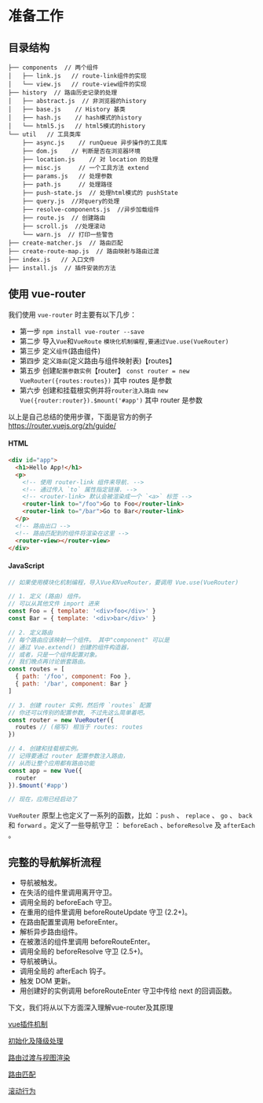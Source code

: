 # 准备工作

## 目录结构
```text
├── components  // 两个组件
│   ├── link.js   // route-link组件的实现
│   └── view.js   // route-view组件的实现
├── history  // 路由历史记录的处理
│   ├── abstract.js  // 非浏览器的history
│   ├── base.js    // History 基类
│   ├── hash.js    // hash模式的history
│   └── html5.js   // html5模式的history
└── util   // 工具类库
    ├── async.js    // runQueue 异步操作的工具库
    ├── dom.js    // 判断是否在浏览器环境
    ├── location.js    // 对 location 的处理
    ├── misc.js     // 一个工具方法 extend 
    ├── params.js   // 处理参数
    ├── path.js     // 处理路径
    ├── push-state.js  // 处理html模式的 pushState
    ├── query.js  //对query的处理
    ├── resolve-components.js  //异步加载组件 
    ├── route.js  // 创建路由
    ├── scroll.js  //处理滚动
    └── warn.js  // 打印一些警告
├── create-matcher.js  // 路由匹配
├── create-route-map.js  // 路由映射与路由过渡
├── index.js   // 入口文件
├── install.js  // 插件安装的方法
```
## 使用 vue-router

我们使用 `vue-router` 时主要有以下几步：

- 第一步  `npm install vue-router --save`
- 第二步  导入`Vue`和`VueRoute` `模块化机制编程,要通过Vue.use(VueRouter)`
- 第三步  定义`组件`(路由组件)
- 第四步  定义`路由`(定义路由与组件映射表)【routes】
- 第五步  创建`配置参数实例`【router】 `const router = new VueRouter({routes:routes})` 其中 routes 是参数
- 第六步  创建和挂载根实例并将`router注入路由` `new Vue({router:router}).$mount('#app')` 其中 router 是参数

以上是自己总结的使用步骤，下面是官方的例子 <https://router.vuejs.org/zh/guide/>

#### HTML
```html
<div id="app">
  <h1>Hello App!</h1>
  <p>
    <!-- 使用 router-link 组件来导航. -->
    <!-- 通过传入 `to` 属性指定链接. -->
    <!-- <router-link> 默认会被渲染成一个 `<a>` 标签 -->
    <router-link to="/foo">Go to Foo</router-link>
    <router-link to="/bar">Go to Bar</router-link>
  </p>
  <!-- 路由出口 -->
  <!-- 路由匹配到的组件将渲染在这里 -->
  <router-view></router-view>
</div>
```

#### JavaScript
```javascript
// 如果使用模块化机制编程，导入Vue和VueRouter，要调用 Vue.use(VueRouter)

// 1. 定义 (路由) 组件。
// 可以从其他文件 import 进来
const Foo = { template: '<div>foo</div>' }
const Bar = { template: '<div>bar</div>' }

// 2. 定义路由
// 每个路由应该映射一个组件。 其中"component" 可以是
// 通过 Vue.extend() 创建的组件构造器，
// 或者，只是一个组件配置对象。
// 我们晚点再讨论嵌套路由。
const routes = [
  { path: '/foo', component: Foo },
  { path: '/bar', component: Bar }
]

// 3. 创建 router 实例，然后传 `routes` 配置
// 你还可以传别的配置参数, 不过先这么简单着吧。
const router = new VueRouter({
  routes // (缩写) 相当于 routes: routes
})

// 4. 创建和挂载根实例。
// 记得要通过 router 配置参数注入路由，
// 从而让整个应用都有路由功能
const app = new Vue({
  router
}).$mount('#app')

// 现在，应用已经启动了
```
`VueRouter` 原型上也定义了一系列的函数，比如 ：`push` 、 `replace` 、  `go` 、 `back` 和 `forward` 。定义了一些导航守卫 ： `beforeEach` 、`beforeResolve` 及 `afterEach` 。

## 完整的导航解析流程
- 导航被触发。
- 在失活的组件里调用离开守卫。
- 调用全局的 beforeEach 守卫。
- 在重用的组件里调用 beforeRouteUpdate 守卫 (2.2+)。
- 在路由配置里调用 beforeEnter。
- 解析异步路由组件。
- 在被激活的组件里调用 beforeRouteEnter。
- 调用全局的 beforeResolve 守卫 (2.5+)。
- 导航被确认。
- 调用全局的 afterEach 钩子。
- 触发 DOM 更新。
- 用创建好的实例调用 beforeRouteEnter 守卫中传给 next 的回调函数。

下文，我们将从以下方面深入理解vue-router及其原理

[vue插件机制](./plugin)

[初始化及降级处理](./initialization)

[路由过渡与视图渲染](./transitions)

[路由匹配](./match)

[滚动行为](./scroll)

